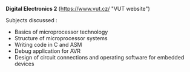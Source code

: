 **Digital Electronics 2**
(https://www.vut.cz/ "VUT website")


Subjects discussed :
* Basics of microprocessor technology
* Structure of microprocessor systems
* Writing code in C and ASM
* Debug application for AVR
* Design of circuit connections and operating software for embedded devices

